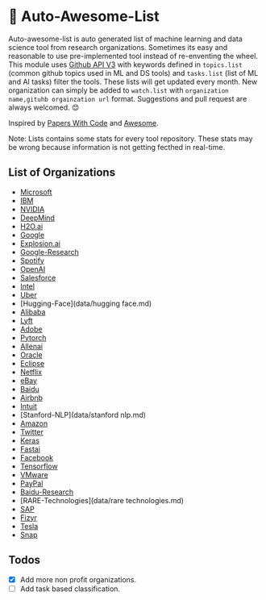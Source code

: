 # :dizzy: Auto-Awesome-List

Auto-awesome-list is auto generated list of machine learning and data science tool from research organizations. Sometimes its easy and reasonable to use pre-implemented tool instead of re-enventing the wheel. This module uses [Github API V3](https://developer.github.com/v3/) with keywords defined in `topics.list` (common github topics used in ML and DS tools) and `tasks.list` (list of ML and AI tasks) filter the tools. These lists will get updated every month. New organization can simply be added to `watch.list` with `organization name,gituhb orgainzation url` format. Suggestions and pull request are always welcomed. :blush:

Inspired by [Papers With Code](https://paperswithcode.com/) and [Awesome](https://github.com/sindresorhus/awesome).

Note: Lists contains some stats for every tool repository. These stats may be wrong because information is not getting fecthed in real-time. 

## List of Organizations

- [Microsoft](data/microsoft.md)
- [IBM](data/ibm.md)
- [NVIDIA](data/nvidia.md)
- [DeepMind](data/deepmind.md)
- [H2O.ai](data/h2o.ai.md)
- [Google](data/google.md)
- [Explosion.ai](data/explosion.ai.md)
- [Google-Research](data/google-research.md)
- [Spotify](data/spotify.md)
- [OpenAI](data/openai.md)
- [Salesforce](data/salesforce.md)
- [Intel](data/intel.md)
- [Uber](data/uber.md)
- [Hugging-Face](data/hugging face.md)
- [Alibaba](data/alibaba.md)
- [Lyft](data/lyft.md)
- [Adobe](data/adobe.md)
- [Pytorch](data/pytorch.md)
- [Allenai](data/allenai.md)
- [Oracle](data/oracle.md)
- [Eclipse](data/eclipse.md)
- [Netflix](data/netflix.md)
- [eBay](data/ebay.md)
- [Baidu](data/baidu.md)
- [Airbnb](data/airbnb.md)
- [Intuit](data/intuit.md)
- [Stanford-NLP](data/stanford nlp.md)
- [Amazon](data/amazon.md)
- [Twitter](data/twitter.md)
- [Keras](data/keras.md)
- [Fastai](data/fastai.md)
- [Facebook](data/facebook.md)
- [Tensorflow](data/tensorflow.md)
- [VMware](data/vmware.md)
- [PayPal](data/paypal.md)
- [Baidu-Research](data/baidu-research.md)
- [RARE-Technologies](data/rare technologies.md)
- [SAP](data/sap.md)
- [Fizyr](data/fizyr.md)
- [Tesla](data/tesla.md)
- [Snap](data/snap.md)

## Todos

- [x] Add more non profit organizations.
- [ ] Add task based classification.
